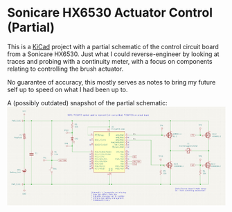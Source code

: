 # Sonicare HX6530 Actuator Control (Partial)

This is a [KiCad](https://www.kicad.org/) project with a partial schematic
of the control circuit board from a Sonicare HX6530. Just what I could
reverse-engineer by looking at traces and probing with a continuity meter,
with a focus on components relating to controlling the brush actuator.

No guarantee of accuracy, this mostly serves as notes to bring my future self
up to speed on what I had been up to.

A (possibly outdated) snapshot of the partial schematic:
![image representing schematic in hx6530pcb.kicad_sch](./hx6530pcb.kicad_sch.png)
